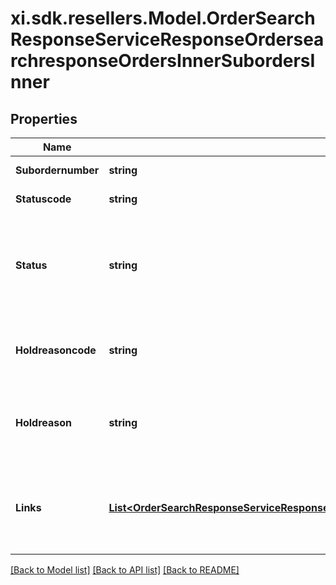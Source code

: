 # xi.sdk.resellers.Model.OrderSearchResponseServiceResponseOrdersearchresponseOrdersInnerSubordersInner

## Properties

Name | Type | Description | Notes
------------ | ------------- | ------------- | -------------
**Subordernumber** | **string** | A sub order number | [optional] 
**Statuscode** | **string** | Order status code | [optional] 
**Status** | **string** | Details of the order statuscode - i.e. statuscode &#x3D; 4 then status &#x3D; SHIPPED | [optional] 
**Holdreasoncode** | **string** | Will be returned in case of order on hold | [optional] 
**Holdreason** | **string** | Reason for order hold - will be returned if the order is on hold | [optional] 
**Links** | [**List&lt;OrderSearchResponseServiceResponseOrdersearchresponseOrdersInnerSubordersInnerLinksInner&gt;**](OrderSearchResponseServiceResponseOrdersearchresponseOrdersInnerSubordersInnerLinksInner.md) | HATEOAS links for the details and invoices of the sub-orders if available | [optional] 

[[Back to Model list]](../README.md#documentation-for-models) [[Back to API list]](../README.md#documentation-for-api-endpoints) [[Back to README]](../README.md)

